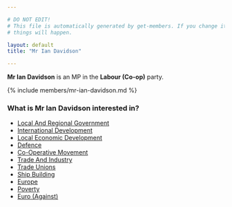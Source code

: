 ```yaml
---

# DO NOT EDIT!
# This file is automatically generated by get-members. If you change it, bad
# things will happen.

layout: default
title: "Mr Ian Davidson"

---
```


**Mr Ian Davidson** is an MP in the **Labour (Co-op)** party.

{% include members/mr-ian-davidson.md %}

### What is Mr Ian Davidson interested in?


* [Local And Regional Government](/interests/local-and-regional-government.html)
* [International Development](/interests/international-development.html)
* [Local Economic Development](/interests/local-economic-development.html)
* [Defence](/interests/defence.html)
* [Co-Operative Movement](/interests/co-operative-movement.html)
* [Trade And Industry](/interests/trade-and-industry.html)
* [Trade Unions](/interests/trade-unions.html)
* [Ship Building](/interests/ship-building.html)
* [Europe](/interests/europe.html)
* [Poverty](/interests/poverty.html)
* [Euro (Against)](/interests/euro-against.html)
